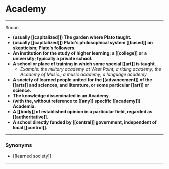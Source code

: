 # Academy
---
#noun
- **(usually [[capitalized]]) The garden where Plato taught.**
- **(usually [[capitalized]]) Plato's philosophical system [[based]] on skepticism; Plato's followers.**
- **An institution for the study of higher learning; a [[college]] or a university; typically a private school.**
- **A school or place of training in which some special [[art]] is taught.**
	- _Example: the military academy at West Point; a riding academy; the Academy of Music.; a music academy; a language academy_
- **A society of learned people united for the [[advancement]] of the [[arts]] and sciences, and literature, or some particular [[art]] or science.**
- **The knowledge disseminated in an Academy.**
- **(with the, without reference to [[any]] specific [[academy]]) Academia.**
- **A [[body]] of established opinion in a particular field, regarded as [[authoritative]].**
- **A school directly funded by [[central]] government, independent of local [[control]].**
---
### Synonyms
- [[learned society]]
---
